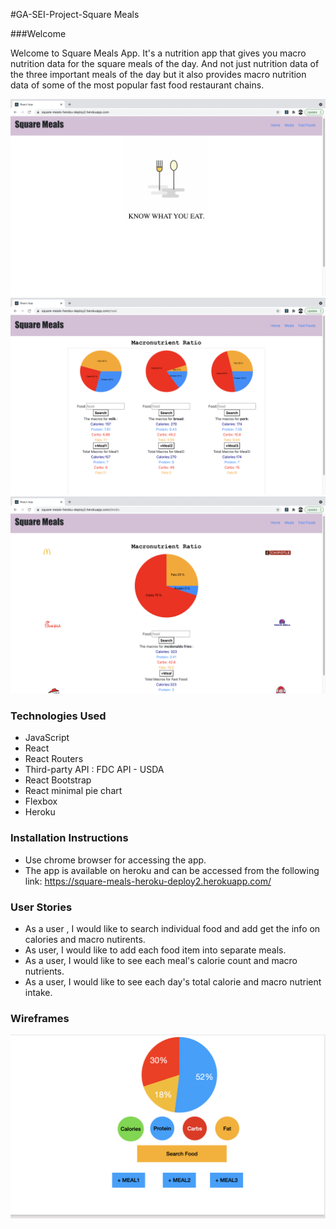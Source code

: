 #GA-SEI-Project-Square Meals

###Welcome

Welcome to Square Meals App. It's a nutrition app that gives you macro nutrition data for the square meals of the day. And not just nutrition data of the three important meals of the day but it also provides macro nutrition data of some of the most popular fast food restaurant chains.

![](src/images/square_meals_3.png)
![](src/images/square_meals_1.png)
![](src/images/square_meals_2.png)

### Technologies Used

- JavaScript
- React
- React Routers
- Third-party API : FDC API - USDA
- React Bootstrap
- React minimal pie chart
- Flexbox
- Heroku

### Installation Instructions

- Use chrome browser for accessing the app.
- The app is available on heroku and can be accessed from the following link:
  https://square-meals-heroku-deploy2.herokuapp.com/

### User Stories

- As a user , I would like to search individual food and add get the info on calories and macro nutirents.
- As user, I would like to add each food item into separate meals.
- As a user, I would like to see each meal's calorie count and macro nutrients.
- As a user, I would like to see each day's total calorie and macro nutrient intake.

### Wireframes

![](src/images/project2_wireframes.png)
